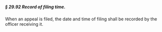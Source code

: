 ##### § 29.92 Record of filing time. #####

When an appeal is filed, the date and time of filing shall be recorded by the officer receiving it.